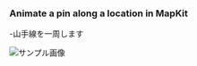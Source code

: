 ### Animate a pin along a location in MapKit
-山手線を一周します

![サンプル画像](https://github.com/ohtacky/Animate-a-pin-along-an-location-in-MapKit/raw/images/sample.gif)
